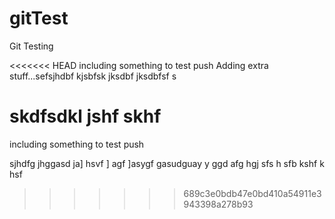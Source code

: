 # gitTest

Git Testing

<<<<<<< HEAD
including something to test push Adding extra stuff...sefsjhdbf kjsbfsk jksdbf
jksdbfsf s

skdfsdkl jshf skhf
=======
including something to test push


sjhdfg  jhggasd ja] hsvf ] agf ]asygf gasudguay y ggd afg 
hgj sfs h
 sfb
  kshf k
   hsf 
>>>>>>> 689c3e0bdb47e0bd410a54911e3943398a278b93
